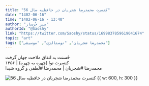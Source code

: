 ```yaml
---
title: "کنسرت محمدرضا شجریان در حافظیه سال 56"
date: "1402-06-16"
time: "1402-06-16 - 13:40"
author: "میرِ خُن‌سار"
authorId: "@Saoshy"
link: "https://twitter.com/Saoshy/status/1699837859619041674"
topic: "art"
tags: ["محمدرضا شجریان", "نوستالژی", "موسیقی"]
---
```


حُسنت به اتفاق ملاحت جهان گرفت  
کنسرت نوا (چهره به چهره) | ۱۳۵۶  
محمدرضا #شجریان | محمدرضا #لطفی و گروه شیدا

![کنسرت محمدرضا شجریان در حافظیه سال 56 {{ w: 600, h: 300 }}](/posts/art/concert-shajarian-shiraz-1356.webp)
